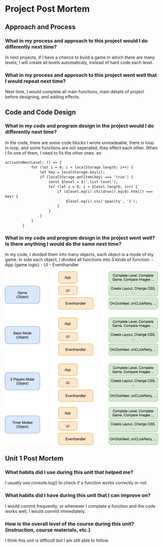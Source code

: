 # Project Post Mortem
## Approach and Process
### What in my process and approach to this project would I do differently next time?
In next projects, if I have a chance to build a game in which there are many levels, I will create all levels automaticaly, instead of hard code each level.

### What in my process and approach to this project went well that I would repeat next time?
 Next time, I would complete all main functions, main details of project before designing, and adding effects.

## Code and Code Design
### What in my code and program design in the project would I do differently next time?
In the code, there are some code blocks I wrote unreadeable, there is loop in loop, and some functions are not seperated, they effect each other. When I fix one of them, I need to fix the other ones.
    ex: 
```
activateNextLevel: () => {
            for (let i = 0; i < localStorage.length; i++) {
                let key = localStorage.key(i);
                if (localStorage.getItem(key) === 'true') {
                    const $level = $('.list-level');
                    for (let i = 0; i < $level.length; i++) {
                        if ($level.eq(i).children().eq(0).html() === key) {
                            $level.eq(i).css('opacity', '1');
                        }
                    }
                }
            }
        }
```
### What in my code and program design in the project went well? Is there anything I would do the same next time?
In my code, I divided them into many objects, each object is a mode of my game.
In side each object, I divided all functions into 3 kinds of function: 
    - App (game logic)
    - UI
    - Eventhandler
    
![Image of diagram](img/diagram.png)

## Unit 1 Post Mortem
### What habits did I use during this unit that helped me?
I usually use console.log() to check if a function works correctly or not.
### What habits did I have during this unit that I can improve on?
I would commit frequently, or whenever I complete a function and the code works well, I would commit immediately.
### How is the overall level of the course during this unit? (instruction, course materials, etc.)
I think this unit is difficult but I am still able to follow.
